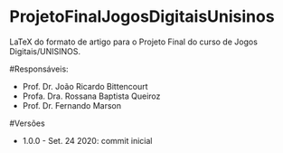 # ProjetoFinalJogosDigitaisUnisinos
LaTeX do formato de artigo para o Projeto Final do curso de Jogos Digitais/UNISINOS.

#Responsáveis:
* Prof. Dr. João Ricardo Bittencourt
* Profa. Dra. Rossana Baptista Queiroz
* Prof. Dr. Fernando Marson

#Versões
* 1.0.0 - Set. 24 2020: commit inicial
